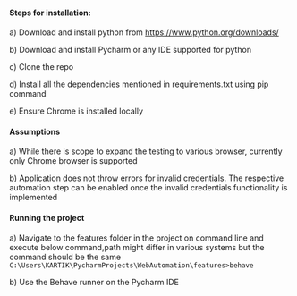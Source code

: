 #### **Steps for installation:**


a) Download and install python from https://www.python.org/downloads/

b) Download and install Pycharm or any IDE supported for python

c) Clone the repo

d) Install all the dependencies mentioned in requirements.txt using pip command

e) Ensure Chrome is installed locally

#### **Assumptions**
a) While there is scope to expand the testing to various browser, currently only Chrome browser is supported

b) Application does not throw errors for invalid credentials. The respective automation step can be enabled once the invalid credentials functionality is implemented

#### **Running the project**
a) Navigate to the features folder in the project on command line and execute below command,path might differ in various systems but the command should be the same
    `C:\Users\KARTIK\PycharmProjects\WebAutomation\features>behave`

b) Use the Behave runner on the Pycharm IDE